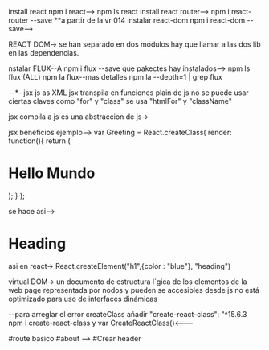 install react npm i react--> npm ls react
install react router--> npm i react-router --save
**a partir de la vr 014
instalar react-dom
npm i react-dom --save-->

REACT DOM->  se han separado en dos módulos
hay que llamar a las dos lib en las dependencias.


nstalar FLUX--A
npm i flux --save
 que pakectes hay instalados-->
 npm ls flux
   (ALL) 
 npm la flux--mas detalles
 npm la --depth=1 | grep flux

 *-*-*-
jsx 
js as XML
 jsx transpila en funciones plain de js
 no se puede usar ciertas claves como "for" y "class"
 se usa "htmlFor" y "className"

 jsx compila a js 
 es una abstraccion de js->

 jsx beneficios
 ejemplo-->
 var Greeting = React.createClass(
   render: function(){
     return (<div><h1>Hello Mundo</h1></div>);
   }
 );

se hace asi--><h1 color="blue">Heading</h1>
asi en react->
React.createElement("h1",{color : "blue"}, "heading")

virtual DOM->
un documento de estructura l´gica de los elementos de la web page
representada por nodos y pueden se accesibles desde js
 no está optimizado para uso de interfaces dinámicas


--para arreglar el error createClass
añadir "create-react-class": "^15.6.3
npm i create-react-class
y var CreateReactClass()<---


 #route basico #about
 -->
 #Crear header